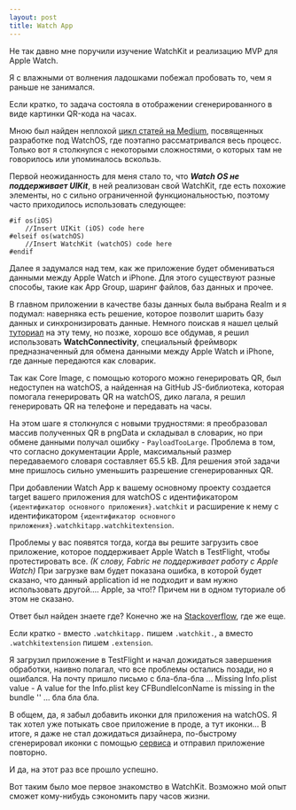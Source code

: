 ```yaml
---
layout: post
title: Watch App
---
```


Не так давно мне поручили изучение WatchKit и реализацию MVP для Apple Watch.

Я с влажными от волнения ладошками побежал пробовать то, чем я раньше не занимался.

Если кратко, то задача состояла в отображении сгенерированного в виде картинки QR-кода на часах.

Мною был найден неплохой [цикл статей на Medium](https://medium.com/@litoarias/watchos-5-communication-between-iphone-and-apple-watch-and-vice-versa-63d4c8306fc0), посвященных разработке под WatchOS, где поэтапно рассматривался весь процесс. Только вот я столкнулся с некоторыми сложностями, о которых там не говорилось или упоминалось вскользь.

Первой неожиданность для меня стало то, что ***Watch OS не поддерживает UIKit***, в ней реализован свой WatchKit, где есть похожие элементы, но с сильно ограниченной функциональностью,  поэтому часто приходилось использовать следующее:
```
#if os(iOS)
    //Insert UIKit (iOS) code here
#elseif os(watchOS)
    //Insert WatchKit (watchOS) code here
#endif
```

Далее я задумался над тем, как же приложение будет обмениваться данными между Apple Watch и iPhone. Для этого существуют разные способы, такие как App Group, шаринг файлов, баз данных и прочее.

В главном приложении в качестве базы данных была выбрана Realm и я подумал: наверняка есть решение, которое позволит шарить базу данных и синхронизировать данные. Немного поискав я нашел целый [туториал](https://academy.realm.io/posts/tutorial-sharing-data-between-watchkit-and-your-app/) на эту тему, но позже, хорошо все обдумав, я решил использовать **WatchConnectivity**, специальный фреймворк предназначенный для обмена данными между Apple Watch и iPhone, где данные передаются как словарик.

Так как Core Image, с помощью которого можно генерировать QR, был недоступен на watchOS, а найденная на GitHub JS-библиотека, которая помогала генерировать QR на watchOS, дико лагала, я решил генерировать QR на телефоне и передавать на часы.

На этом шаге я столкнулся с новыми трудностями: я преобразовал массив полученных QR в pngData и складывал в словарик, но при обмене данными получал ошибку - `PayloadTooLarge`. Проблема в том, что согласно документации Apple, максимальный размер передаваемого словаря составляет 65.5 kB. Для решения этой задачи мне пришлось сильно уменьшить разрешение сгенерированных QR.

При добавлении Watch App к вашему основному проекту создается target вашего приложения для watchOS c идентификатором `{идентификатор основного приложения}.watchkit` и расширение к нему с идентификатором `{идентификатор основного приложения}.watchkitapp.watchkitextension`.

Проблемы у вас появятся тогда, когда вы решите загрузить свое приложение, которое поддерживает Apple Watch в TestFlight, чтобы протестировать все. *(К слову, Fabric не поддерживает работу с Apple Watch)*
При загрузке вам будет показана ошибка, в которой будет сказано, что данный application id не подходит и вам нужно использовать другой.... Apple, за что!? Причем ни в одном туториале об этом не сказано.

Ответ был найден знаете где? Конечно же на [Stackoverflow](https://stackoverflow.com/questions/30203079/watchkit-extension-bundle-identifiers), где же еще.

Если кратко - вместо `.watchkitapp.` пишем `.watchkit.`, а вместо `.watchkitextension`  пишем `.extension`.

Я загрузил приложение в TestFlight и начал дожидаться завершения обработки, наивно полагал, что все проблемы остались позади, но я ошибался. На почту пришло письмо с бла-бла-бла ... Missing Info.plist value - A value for the Info.plist key CFBundleIconName is missing in the bundle '' ... бла бла бла.

В общем, да, я забыл добавить иконки для приложения на watchOS. Я так хотел уже потыкать свое приложение в проде, а тут иконки... В итоге, я даже не стал дожидаться дизайнера, по-быстрому сгенерировал иконки с помощью [сервиса](https://appicon.co/#image-sets) и отправил приложение повторно.

И да, на этот раз все прошло успешно.

Вот таким было мое первое знакомство в WatchKit. Возможно мой опыт сможет кому-нибудь сэкономить пару часов жизни.
